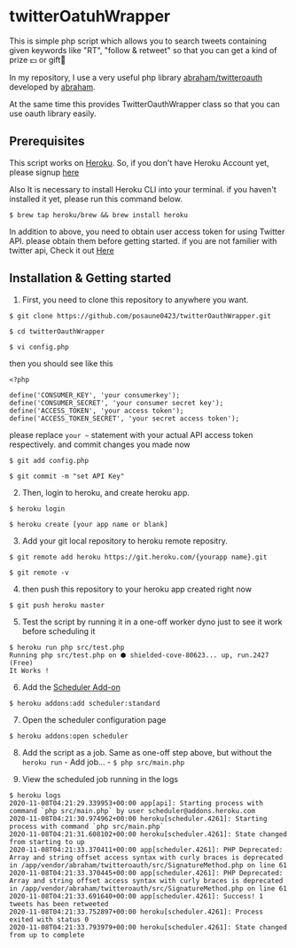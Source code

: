 # twitterOatuhWrapper

This is simple php script which allows you to search tweets containing given keywords like "RT", "follow & retweet" so that you can get a kind of prize 💵 or gift🎁


In my repository, I use a very useful php library [abraham/twitteroauth](https://github.com/abraham/twitteroauth) developed by [abraham](https://github.com/abraham).

At the same time this provides TwitterOauthWrapper class so that you can use oauth library easily.


## Prerequisites

This script works on [Heroku](https://dashboard.heroku.com/).
So, if you don't have Heroku Account yet, please signup [here](https://signup.heroku.com/login)

Also It is necessary to install Heroku CLI into your terminal.
if you haven't installed it yet, please run this command below.

```
$ brew tap heroku/brew && brew install heroku
```

In addition to above, you need to obtain user access token for using Twitter API.
please obtain them before getting started.
if you are not familier with twitter api, Check it out [Here](https://www.slickremix.com/docs/how-to-get-api-keys-and-tokens-for-twitter/)



## Installation & Getting started


1. First, you need to clone this repository to anywhere you want.
```
$ git clone https://github.com/posaune0423/twitterOauthWrapper.git

$ cd twitterOauthWrapper

$ vi config.php
```

then you should see like this
```
<?php

define('CONSUMER_KEY', 'your consumerkey');
define('CONSUMER_SECRET', 'your consumer secret key');
define('ACCESS_TOKEN', 'your access token');
define('ACCESS_TOKEN_SECRET', 'your secret access token');
```
please replace `your ~` statement with your actual API access token respectively.
and commit changes you made now

```
$ git add config.php

$ git commit -m "set API Key"
```


2. Then, login to heroku, and create heroku app.
```
$ heroku login

$ heroku create [your app name or blank]
```

3. Add your git local repository to heroku remote repositry.
```
$ git remote add heroku https://git.heroku.com/{yourapp name}.git

$ git remote -v
```

4. then push this repository to your heroku app created right now
```
$ git push heroku master
```

5. Test the script by running it in a one-off worker dyno just to see it work before scheduling it

```
$ heroku run php src/test.php
Running php src/test.php on ⬢ shielded-cove-80623... up, run.2427 (Free)
It Works !
```

6. Add the [Scheduler Add-on](https://devcenter.heroku.com/articles/scheduler)

```
$ heroku addons:add scheduler:standard
```

7. Open the scheduler configuration page
```
$ heroku addons:open scheduler
```

8. Add the script as a job. Same as one-off step above, but without the `heroku run` - Add job... - `$ php src/main.php`

9. View the scheduled job running in the logs

```
$ heroku logs
2020-11-08T04:21:29.339953+00:00 app[api]: Starting process with command `php src/main.php` by user scheduler@addons.heroku.com
2020-11-08T04:21:30.974962+00:00 heroku[scheduler.4261]: Starting process with command `php src/main.php`
2020-11-08T04:21:31.608102+00:00 heroku[scheduler.4261]: State changed from starting to up
2020-11-08T04:21:33.370411+00:00 app[scheduler.4261]: PHP Deprecated:  Array and string offset access syntax with curly braces is deprecated in /app/vendor/abraham/twitteroauth/src/SignatureMethod.php on line 61
2020-11-08T04:21:33.370445+00:00 app[scheduler.4261]: PHP Deprecated:  Array and string offset access syntax with curly braces is deprecated in /app/vendor/abraham/twitteroauth/src/SignatureMethod.php on line 61
2020-11-08T04:21:33.691640+00:00 app[scheduler.4261]: Success! 1 tweets has been retweeted
2020-11-08T04:21:33.752897+00:00 heroku[scheduler.4261]: Process exited with status 0
2020-11-08T04:21:33.793979+00:00 heroku[scheduler.4261]: State changed from up to complete

```
